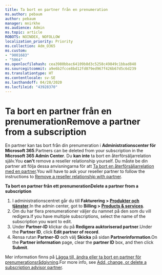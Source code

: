 ```yaml
---
title: Ta bort en partner från en prenumeration
ms.author: pebaum
author: pebaum
manager: mnirkhe
ms.audience: Admin
ms.topic: article
ROBOTS: NOINDEX, NOFOLLOW
localization_priority: Priority
ms.collection: Adm_O365
ms.custom:
- "9001683"
- "5064"
ms.openlocfilehash: cea3980bbac64109b8d3c5258c49849c1bbad848
ms.sourcegitcommit: a9e6b2fcce8bd12fd079ed967f426b67d5c6d239
ms.translationtype: HT
ms.contentlocale: sv-SE
ms.lasthandoff: 04/28/2020
ms.locfileid: "43928370"
---
```

# <a name="remove-a-partner-from-a-subscription"></a><span data-ttu-id="e4125-102">Ta bort en partner från en prenumeration</span><span class="sxs-lookup"><span data-stu-id="e4125-102">Remove a partner from a subscription</span></span>

<span data-ttu-id="e4125-103">En partner kan tas bort från din prenumeration i **Administrationscenter för Microsoft 365**.</span><span class="sxs-lookup"><span data-stu-id="e4125-103">Partners can be deleted from your subscription in the **Microsoft 365 Admin Center**.</span></span> <span data-ttu-id="e4125-104">Du **kan inte** ta bort en återförsäljarrelation själv.</span><span class="sxs-lookup"><span data-stu-id="e4125-104">You **can't** remove a reseller relationship yourself.</span></span> <span data-ttu-id="e4125-105">Du måste be din partner att följa dessa anvisningarna för att [Ta bort en återförsäljarrelation med en partner](https://docs.microsoft.com/partner-center/remove-a-relationship).</span><span class="sxs-lookup"><span data-stu-id="e4125-105">You will have to ask your reseller partner to follow the instructions to [Remove a reseller relationship with partner](https://docs.microsoft.com/partner-center/remove-a-relationship).</span></span>

<span data-ttu-id="e4125-106">**Ta bort en partner från ett prenumeration**</span><span class="sxs-lookup"><span data-stu-id="e4125-106">**Delete a partner from a subscription**</span></span>

1. <span data-ttu-id="e4125-107">I administrationscentret går du till **Fakturering > [Produkter och tjänster](https://go.microsoft.com/fwlink/p/?linkid=842054)**.</span><span class="sxs-lookup"><span data-stu-id="e4125-107">In the admin center, got to **Billing > [Products & services](https://go.microsoft.com/fwlink/p/?linkid=842054)**.</span></span>
2. <span data-ttu-id="e4125-108">Om du har flera prenumerationer väljer du namnet på den som du vill redigera.</span><span class="sxs-lookup"><span data-stu-id="e4125-108">If you have multiple subscriptions, select the name of the subscription you want to edit.</span></span>
3. <span data-ttu-id="e4125-109">Under **Partner-ID** klickar du på **Redigera auktoriserad partner**.</span><span class="sxs-lookup"><span data-stu-id="e4125-109">Under the **Partner ID**, click **Edit partner of record**.</span></span>
4. <span data-ttu-id="e4125-110">Rensa rutan **Partner-ID** och välj **Skicka** på sidan **Partnerinformation**.</span><span class="sxs-lookup"><span data-stu-id="e4125-110">On the **Partner information** page, clear the **partner ID** box, and then click **Submit**.</span></span>

<span data-ttu-id="e4125-111">Mer information finns på [Lägga till, ändra eller ta bort en partner för prenumerationsrådgivning](https://docs.microsoft.com/microsoft-365/admin/misc/add-partner?view=o365-worldwide).</span><span class="sxs-lookup"><span data-stu-id="e4125-111">For more info, see [Add, change, or delete a subscription advisor partner](https://docs.microsoft.com/microsoft-365/admin/misc/add-partner?view=o365-worldwide).</span></span>
